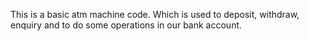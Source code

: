 This is a basic atm machine code. Which is used to deposit, withdraw, enquiry and to do some operations in our bank account.

